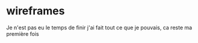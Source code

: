 # wireframes
Je n'est pas eu le temps de finir j'ai fait tout ce que je pouvais, ca reste ma première fois
